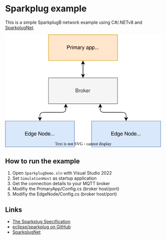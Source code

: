 # Sparkplug example

This is a simple SparkplugB network example using C#/.NETv8 and [SparkplugNet](https://github.com/SeppPenner/SparkplugNet).

![simulation](img/simulation.drawio.svg)

## How to run the example

1. Open `SparkplugDemo.sln` with Visual Studio 2022
2. Set `SimulationHost` as startup application
3. Get the connection details to your MQTT broker
4. Modifiy the PrimaryApp/Config.cs (broker host/port)
5. Modifiy the EdgeNode/Config.cs (broker host/port)

## Links

- [The Sparkplug Specification](https://sparkplug.eclipse.org/specification/)
- [eclipse/sparkplug on GitHub](https://github.com/eclipse-sparkplug/sparkplug)
- [SparkplugNet](https://github.com/SeppPenner/SparkplugNet)